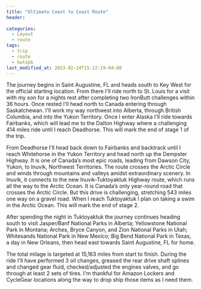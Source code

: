 ```yaml
---
title: "Ultimate Coast to Coast Route"
header:
  
categories:
  - Layout
  - route
tags:
  - trip
  - route
  - kwtopb
last_modified_at: 2023-02-24T15:12:19-04:00
---
```


The journey begins in Saint Augustine, FL and heads south to Key West for the official starting location. From there I'll ride north to St. Louis for a visit with my son for a nights rest after completing two IronButt challenges within 36 hours. Once rested I'll head north to Canada entering through Saskatchewan. I'll work my way northwest into Alberta, through British Columbia, and into the Yukon Territory. Once I enter Alaska I'll ride towards Fairbanks, which will lead me to the Dalton Highway where a challenging 414 miles ride until I reach Deadhorse. This will mark the end of stage 1 of the trip.

From Deadhorse I'll head back down to Fairbanks and backtrack until I reach Whitehorse in the Yukon Territory and head north up the Dempster Highway. It is one of Canada’s most epic roads, leading from Dawson City, Yukon, to Inuvik, Northwest Territories. The route crosses the Arctic Circle and winds through mountains and valleys amidst extraordinary scenery. In Inuvik, it connects to the new Inuvik-Tuktoyaktuk Highway route, which runs all the way to the Arctic Ocean. It is Canada’s only year-round road that crosses the Arctic Circle. But this drive is challenging, stretching 543 miles one way on a gravel road. When I reach Tuktoyaktuk I plan on taking a swim in the Arctic Ocean. This will mark the end of stage 2.

After spending the night in Tuktoyaktuk the journey continues heading south to visit Jasper/Banf National Parks in Alberta; Yellowstone National Park in Montana; Arches, Bryce Canyon, and Zion National Parks in Utah; Whitesands National Park in New Mexico; Big Bend National Park in Texas, a day in New Orleans, then head east towards Saint Augustine, FL for home.

The total milage is targeted at 15,163 miles from start to finish. During the ride I'll have performed 3 oil changes, greased the rear drive shaft splines and changed gear fluid, checked/adjusted the engines valves, and go through at least 2 sets of tires. I'm thankful for Amazon Lockers and CycleGear locations along the way to drop ship those items as I need them.